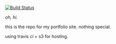 [![Build Status](https://travis-ci.org/ashbadger/ashbadger.xyz.svg?branch=master)](https://travis-ci.org/ashbadger/ashbadger.xyz)

_oh, hi._

this is the repo for my portfolio site. nothing special. 

using travis ci + s3 for hosting.